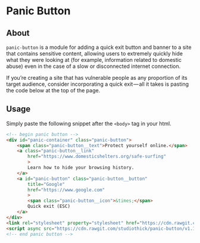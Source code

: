 # Panic Button

## About

`panic-button` is a module for adding a quick exit button and banner to a site
that contains sensitive content, allowing users to extremely quickly hide what
they were looking at (for example, information related to domestic abuse)
even in the case of a slow or disconnected internet connection.

If you’re creating a site that has vulnerable people as any proportion of its 
target audience, consider incorporating a quick exit — all it takes is pasting 
the code below at the top of the page.

## Usage

Simply paste the following snippet after the `<body>` tag in your html.

```html
<!-- begin panic button -->
<div id="panic-container" class="panic-button">
    <span class="panic-button__text">Protect yourself online.</span>
    <a class="panic-button__link"
        href="https://www.domesticshelters.org/safe-surfing"
        >
        Learn how to hide your browsing history.
    </a>
    <a id="panic-button" class="panic-button__button"
        title="Google"
        href="https://www.google.com" 
        >
        <span class="panic-button__icon">&times;</span>
        Quick exit (ESC)
    </a>
</div>
<link rel="stylesheet" property="stylesheet" href="https://cdn.rawgit.com/studiothick/panic-button/v1.1.0/dist/panic.css" />
<script async src="https://cdn.rawgit.com/studiothick/panic-button/v1.1.0/dist/panic.min.js"></script>
<!-- end panic button -->
```

